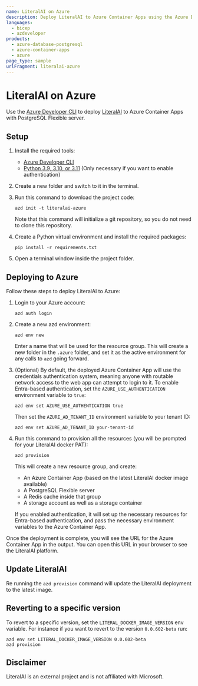 ```yaml
---
name: LiteralAI on Azure
description: Deploy LiteralAI to Azure Container Apps using the Azure Developer CLI.
languages:
  - bicep
  - azdeveloper
products:
  - azure-database-postgresql
  - azure-container-apps
  - azure
page_type: sample
urlFragment: literalai-azure
---
```


# LiteralAI on Azure

Use the [Azure Developer CLI](https://learn.microsoft.com/azure/developer/azure-developer-cli/overview) to deploy [LiteralAI](https://getliteral.ai) to Azure Container Apps with PostgreSQL Flexible server.

## Setup

1. Install the required tools:

   - [Azure Developer CLI](https://aka.ms/azure-dev/install)
   - [Python 3.9, 3.10, or 3.11](https://www.python.org/downloads/) (Only necessary if you want to enable authentication)

2. Create a new folder and switch to it in the terminal.
3. Run this command to download the project code:

   ```shell
   azd init -t literalai-azure
   ```

   Note that this command will initialize a git repository, so you do not need to clone this repository.

4. Create a Python virtual environment and install the required packages:

   ```shell
   pip install -r requirements.txt
   ```

5. Open a terminal window inside the project folder.

## Deploying to Azure

Follow these steps to deploy LiteralAI to Azure:

1. Login to your Azure account:

   ```shell
   azd auth login
   ```

2. Create a new azd environment:

   ```shell
   azd env new
   ```

   Enter a name that will be used for the resource group.
   This will create a new folder in the `.azure` folder, and set it as the active environment for any calls to `azd` going forward.

3. (Optional) By default, the deployed Azure Container App will use the credentials authentication system, meaning anyone with routable network access to the web app can attempt to login to it. To enable Entra-based authentication, set the `AZURE_USE_AUTHENTICATION` environment variable to `true`:

   ```shell
   azd env set AZURE_USE_AUTHENTICATION true
   ```

   Then set the `AZURE_AD_TENANT_ID` environment variable to your tenant ID:

   ```shell
   azd env set AZURE_AD_TENANT_ID your-tenant-id
   ```

4. Run this command to provision all the resources (you will be prompted for your LiteralAI docker PAT):

   ```shell
   azd provision
   ```

   This will create a new resource group, and create:

   - An Azure Container App (based on the latest LiteralAI docker image available)
   - A PostgreSQL Flexible server
   - A Redis cache inside that group
   - A storage account as well as a storage container

   If you enabled authentication, it will set up the necessary resources for Entra-based authentication, and pass the necessary environment variables to the Azure Container App.

Once the deployment is complete, you will see the URL for the Azure Container App in the output. You can open this URL in your browser to see the LiteralAI platform.

## Update LiteralAI

Re running the `azd provision` command will update the LiteralAI deployment to the latest image.

## Reverting to a specific version

To revert to a specific version, set the `LITERAL_DOCKER_IMAGE_VERSION` env variable. For instance if you want to revert to the version `0.0.602-beta` run:

```shell
azd env set LITERAL_DOCKER_IMAGE_VERSION 0.0.602-beta
azd provision
```

## Disclaimer

LiteralAI is an external project and is not affiliated with Microsoft.
